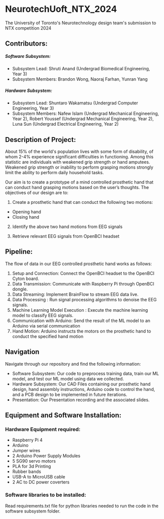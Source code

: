 # NeurotechUoft_NTX_2024
The University of Toronto's Neurotechnology design team's submission to NTX competition 2024

## Contributors:
##### Software Subsystem: 
* Subsystem Lead: Shruti Anand (Undergrad Biomedical Engineering, Year 3) 
* Subsystem Members: Brandon Wong, Naoraj Farhan, Yunran Yang
##### Hardware Subsystem:
* Subsystem Lead: Shuntaro Wakamatsu (Undergrad Computer Engineering, Year 3)
* Subsystem Members: Nafew Islam (Undergrad Mechanical Engineering, Year 2), Robert Youssef (Undergrad Mechanical Engineering, Year 2), Luna Sun (Undergrad Electrical Engineering, Year 2)

## Description of Project: 

About 15% of the world's population lives with some form of disability, of whom 2-4% experience significant difficulties in functioning. Among this statistic are individuals with weakened grip strength or hand amputees. Weakened grip strength or inability to perform grasping motions strongly limit the ability to perform daily household tasks. 

Our aim is to create a prototype of a mind controlled prosthetic hand that can conduct hand grasping motions based on the user’s thoughts. The objectives of our design are to: 
1) Create a prosthetic hand that can conduct the following two motions:
* Opening hand 
* Closing hand 

2) Identify the above two hand motions from EEG signals 

3) Retrieve relevant EEG signals from OpenBCI headset


## Pipeline:

The flow of data in our EEG controlled prosthetic hand works as follows:
1) Setup and Connection: Connect the OpenBCI headset to the OpenBCI Cyton board.
2) Data Transmission: Communicate with  Raspberry Pi through OpenBCI dongle. 
3) Data Streaming: Implement BrainFlow to stream EEG data live.
4) Data Processing : Run signal processing algorithms to denoise the EEG signals.
5) Machine Learning Model Execution : Execute the machine learning model to classify EEG signals.
6) Communication with Arduino: Send the result of the ML model to an Arduino via serial communication
7) Hand Motion: Arduino instructs the motors on the prosthetic hand to conduct the specified hand motion

## Navigation

Navigate through our repository and find the following information: 

* Software Subsystem: Our code to preprocess training data, train our ML model, and test our ML model using data we collected.
* Hardware Subsystem: Our CAD Files containing our prosthetic hand design, hand assembly instructions, Arduino code to control the hand, and a PCB design to be implemented in future iterations.
* Presentation: Our Presentation recording and the associated slides.

## Equipment and Software Installation: 

### Hardware Equipment required: 
* Raspberry Pi 4
* Arduino
* Jumper wires
* 2 Arduino Power Supply Modules
*  5 SG90 servo motors
*  PLA for 3d Printing
*  Rubber bands
*  USB-A to MicroUSB cable
*  2 AC to DC power coverters
  
### Software libraries to be installed: 
Read requirements.txt file for python libraries needed to run the code in the software subsystem folder. 


